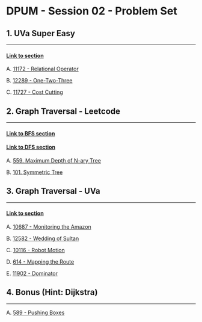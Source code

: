 # DPUM - Session 02 - Problem Set

## 1. UVa Super Easy
--------------------------------
#### [Link to section](https://uva.onlinejudge.org/index.php?option=com_onlinejudge&Itemid=8&category=607)

A. [11172 - Relational Operator](https://uva.onlinejudge.org/external/111/11172.pdf)

B. [12289 - One-Two-Three](https://uva.onlinejudge.org/external/122/12289.pdf)

C. [11727 - Cost Cutting](https://uva.onlinejudge.org/external/117/11727.pdf)

## 2. Graph Traversal - Leetcode
--------------------------------
#### [Link to BFS section](https://leetcode.com/tag/breadth-first-search/)
#### [Link to DFS section](https://leetcode.com/tag/depth-first-search/)

A. [559. Maximum Depth of N-ary Tree](https://leetcode.com/problems/maximum-depth-of-n-ary-tree/)

B. [101. Symmetric Tree](https://leetcode.com/problems/symmetric-tree/)

## 3. Graph Traversal - UVa
--------------------------------
#### [Link to section](https://uva.onlinejudge.org/index.php?option=com_onlinejudge&Itemid=8&category=666)

A. [10687 - Monitoring the Amazon](https://uva.onlinejudge.org/external/106/10687.pdf)

B. [12582 - Wedding of Sultan](https://uva.onlinejudge.org/external/125/12582.pdf)

C. [10116 - Robot Motion](https://uva.onlinejudge.org/external/101/10116.pdf)

D. [614 - Mapping the Route](https://uva.onlinejudge.org/external/6/614.pdf)

E. [11902 - Dominator](https://uva.onlinejudge.org/external/119/11902.pdf)

## 4. Bonus (Hint: Dijkstra)
--------------------------------
A. [589 - Pushing Boxes](https://uva.onlinejudge.org/external/5/p589.pdf)
